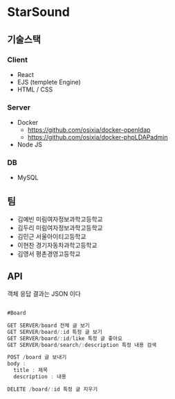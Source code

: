 StarSound
=============

## 기술스택
### Client
* React
* EJS (templete Engine)
* HTML / CSS
### Server
* Docker
  * https://github.com/osixia/docker-openldap
  * https://github.com/osixia/docker-phpLDAPadmin
* Node JS
### DB
* MySQL

## 팀
* 김예빈 미림여자정보과학고등학교
* 김두리 미림여자정보과학고등학교
* 김민근 서울아이티고등학교
* 이현찬 경기자동차과학고등학교
* 김영서 평촌경영고등학교

## API
객체 응답 결과는 JSON 이다

```js

#Board

GET SERVER/board 전체 글 보기
GET SERVER/board/:id 특정 글 보기
GET SERVER/board/:id/like 특정 글 좋아요
GET SERVER/board/search/:description 특정 내용 검색

POST /board 글 보내기
body : 
  title : 제목
  description : 내용

DELETE /board/:id 특정 글 지우기


```

